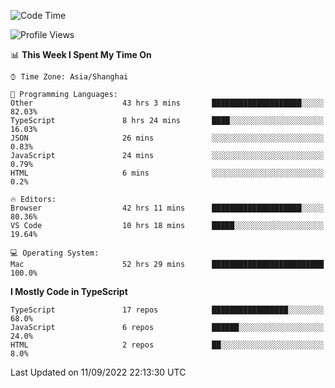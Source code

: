 <!--START_SECTION:waka-->
![Code Time](http://img.shields.io/badge/Code%20Time-2%2C779%20hrs%2053%20mins-blue)

![Profile Views](http://img.shields.io/badge/Profile%20Views-1-blue)

📊 **This Week I Spent My Time On** 

```text
⌚︎ Time Zone: Asia/Shanghai

💬 Programming Languages: 
Other                    43 hrs 3 mins       ████████████████████░░░░░   82.03% 
TypeScript               8 hrs 24 mins       ████░░░░░░░░░░░░░░░░░░░░░   16.03% 
JSON                     26 mins             ░░░░░░░░░░░░░░░░░░░░░░░░░   0.83% 
JavaScript               24 mins             ░░░░░░░░░░░░░░░░░░░░░░░░░   0.79% 
HTML                     6 mins              ░░░░░░░░░░░░░░░░░░░░░░░░░   0.2%

🔥 Editors: 
Browser                  42 hrs 11 mins      ████████████████████░░░░░   80.36% 
VS Code                  10 hrs 18 mins      █████░░░░░░░░░░░░░░░░░░░░   19.64%

💻 Operating System: 
Mac                      52 hrs 29 mins      █████████████████████████   100.0%

```

**I Mostly Code in TypeScript** 

```text
TypeScript               17 repos            █████████████████░░░░░░░░   68.0% 
JavaScript               6 repos             ██████░░░░░░░░░░░░░░░░░░░   24.0% 
HTML                     2 repos             ██░░░░░░░░░░░░░░░░░░░░░░░   8.0%

```



 Last Updated on 11/09/2022 22:13:30 UTC
<!--END_SECTION:waka-->
